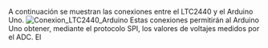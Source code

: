 A continuación se muestran las conexiones entre el LTC2440 y el Arduino Uno.
![Conexion_LTC2440_Arduino](https://github.com/user-attachments/assets/00e40224-39cf-4fa2-8c95-90dc573eeff3)
Estas conexiones permitirán al Arduino Uno obtener, mediante el protocolo SPI, los valores de voltajes medidos por el ADC.
El 
